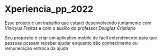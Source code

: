 # Xperiencia_pp_2022
Esse projeto é um trabalho que estarei desenvolvendo juntamente com *_Vinicyus Freitas_* e com o auxilio do professor *_Douglas Cristiano_*

Seu proposito é criar um aplicativo mobile de facil entendimento para que pessoas possam receber ajudar enquanto dão conhecimento ou remuneração entroca da ajuda
